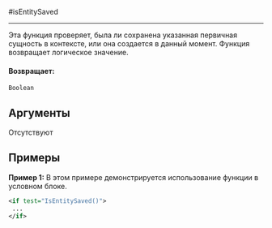 #isEntitySaved

---

Эта функция проверяет, была ли сохранена указанная первичная сущность в контексте, или она создается в данный момент.
Функция возвращает логическое значение.

#### Возвращает:

`Boolean`

## Аргументы

Отсутствуют

## Примеры

**Пример 1:** В этом примере демонстрируется использование функции в условном блоке.
```xml
<if test="IsEntitySaved()">
 ...
</if>
```

